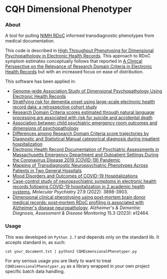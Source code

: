 # CQH Dimensional Phenotyper

### About

A tool for pulling [NIMH RDoC](https://www.nimh.nih.gov/research-priorities/rdoc/index.shtml) informed transdiagnostic phenotypes from medical documentation.

This code is described in [High Throughput Phenotyping for Dimensional Psychopathology in Electronic Health Records](https://doi.org/10.1016/j.biopsych.2018.01.011). This approach to RDoC symptom estimates conceptually follows that reported in [A Clinical Perspective on the Relevance of Research Domain Criteria in Electronic Health Records](https://doi.org/10.1176/appi.ajp.2014.14091177) but with an increased focus on ease of distribution.

 This software has been applied in:
 
   - [Genome-wide Association Study of Dimensional Psychopathology Using Electronic Health Records](https://doi.org/10.1016/j.biopsych.2017.12.004)
   - [Stratifying risk for dementia onset using large-scale electronic health record data: a retrospective cohort study](https://doi.org/10.1016/j.jalz.2019.09.084)
   - [Research Domain Criteria scores estimated through natural language processing are associated with risk for suicide and accidental death](https://doi.org/10.1002/da.22882)
   - [Association between child psychiatric emergency room outcomes and dimensions of psychopathology](https://doi.org/10.1016/j.genhosppsych.2019.04.009)
   - [Differences among Research Domain Criteria score trajectories by Diagnostic and Statistical Manual categorical diagnosis during inpatient hospitalization](https://doi.org/10.1371/journal.pone.0237698)
   - [Electronic Health Record Documentation of Psychiatric Assessments in Massachusetts Emergency Department and Outpatient Settings During the Coronavirus Disease 2019 (COVID-19) Pandemic](https://doi.org/10.1001/jamanetworkopen.2020.11346)
   - [Mapping of Transdiagnostic Neuropsychiatric Phenotypes Across Patients in Two General Hospitals](https://doi.org/10.1016/j.jaclp.2021.01.002)
   - [Mood Disorders and Outcomes of COVID-19 Hospitalizations](https://doi.org/10.1176/appi.ajp.2020.20060842)
   - [Case-control study of neuropsychiatric symptoms in electronic health records following COVID-19 hospitalization in 2 academic health systems.](https://doi.org/10.1038/s41380-022-01646-z) *Molecular Psychiatry* 27.9 (2022): 3898-3903.
   - [Dimensional clinical phenotyping using post‐mortem brain donor medical records: post‐mortem RDoC profiling is associated with Alzheimer's disease neuropathology](https://doi.org/10.1002/dad2.12464). *Alzheimer's & Dementia: Diagnosis, Assessment & Disease Monitoring* 15.3 (2023): e12464.


### Usage

This was developed on `Python 2.7` and depends only on the standard lib. It accepts standard in, as such:

	cat your_document.txt | python2 CQHDimensionalPhenotyper.py
	
For any serious usage you are likely to want to treat `CQHDimensionalPhenotyper.py` as a library wrapped in your own project specific batch data handling.
